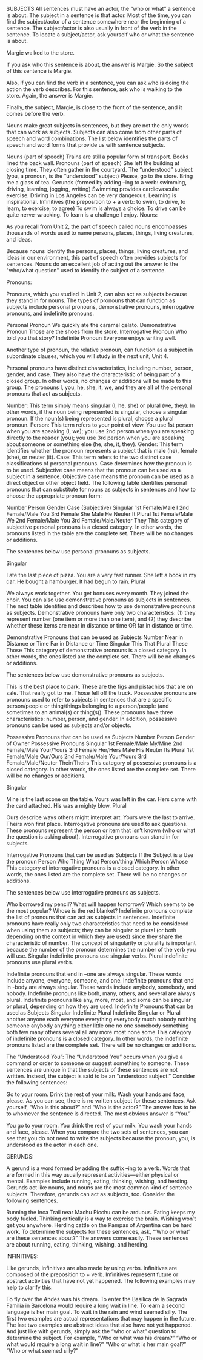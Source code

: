 SUBJECTS
All sentences must have an actor, the “who or what” a sentence is about. The subject in a sentence is that actor. Most of the time, you can find the subject/actor of a sentence somewhere near the beginning of a sentence. The subject/actor is also usually in front of the verb in the sentence. To locate a subject/actor, ask yourself who or what the sentence is about.

Margie walked to the store.

If you ask who this sentence is about, the answer is Margie. So the subject of this sentence is Margie.

Also, if you can find the verb in a sentence, you can ask who is doing the action the verb describes. For this sentence, ask who is walking to the store. Again, the answer is Margie.

Finally, the subject, Margie, is close to the front of the sentence, and it comes before the verb.

Nouns make great subjects in sentences, but they are not the only words that can work as subjects. Subjects can also come from other parts of speech and word combinations. The list below identifies the parts of speech and word forms that provide us with sentence subjects.

Nouns (part of speech)
Trains are still a popular form of transport.
Books lined the back wall.
Pronouns (part of speech)
She left the building at closing time.
They often gather in the courtyard.
The “understood” subject (you, a pronoun, is the “understood” subject)
Please, go to the store.
Bring me a glass of tea.
Gerunds (formed by adding –ing to a verb: swimming, driving, learning, jogging, writing)
Swimming provides cardiovascular exercise.
Driving in Los Angeles can be very dangerous.
Learning is inspirational.
Infinitives (the preposition to + a verb: to swim, to drive, to learn, to exercise, to agree)
To swim is always a choice.
To drive can be quite nerve-wracking.
To learn is a challenge I enjoy.
Nouns:

As you recall from Unit 2, the part of speech called nouns encompasses thousands of words used to name persons, places, things, living creatures, and ideas.

Because nouns identify the persons, places, things, living creatures, and ideas in our environment, this part of speech often provides subjects for sentences. Nouns do an excellent job of acting out the answer to the "who/what question" used to identify the subject of a sentence.

Pronouns:

Pronouns, which you studied in Unit 2, can also act as subjects because they stand in for nouns. The types of pronouns that can function as subjects include personal pronouns, demonstrative pronouns, interrogative pronouns, and indefinite pronouns.

Personal Pronoun	We quickly ate the caramel gelato.
Demonstrative Pronoun	Those are the shoes from the store.
Interrogative Pronoun	Who told you that story?
Indefinite Pronoun	Everyone enjoys writing well.

Another type of pronoun, the relative pronoun, can function as a subject in subordinate clauses, which you will study in the next unit, Unit 4.

Personal pronouns have distinct characteristics, including number, person, gender, and case. They also have the characteristic of being part of a closed group. In other words, no changes or additions will be made to this group. The pronouns I, you, he, she, it, we, and they are all of the personal pronouns that act as subjects.

Number: This term simply means singular (I, he, she) or plural (we, they). In other words, if the noun being represented is singular, choose a singular pronoun. If the noun(s) being represented is plural, choose a plural pronoun.
Person: This term refers to your point of view. You use 1st person when you are speaking (I, we); you use 2nd person when you are speaking directly to the reader (you); you use 3rd person when you are speaking about someone or something else (he, she, it, they).
Gender: This term identifies whether the pronoun represents a subject that is male (he), female (she), or neuter (it).
Case: This term refers to the two distinct case classifications of personal pronouns. Case determines how the pronoun is to be used. Subjective case means that the pronoun can be used as a subject in a sentence. Objective case means the pronoun can be used as a direct object or other object field.
The following table identifies personal pronouns that can substitute for nouns as subjects in sentences and how to choose the appropriate pronoun form:

Number	Person	Gender	Case (Subjective)
Singular	1st	Female/Male	I
2nd	Female/Male	You
3rd	Female	She
Male	He
Neuter	It
Plural	1st	Female/Male	We
2nd	Female/Male	You
3rd	Female/Male/Neuter	They
This category of subjective personal pronouns is a closed category. In other words, the pronouns listed in the table are the complete set. There will be no changes or additions.

The sentences below use personal pronouns as subjects.

Singular

I ate the last piece of pizza.
You are a very fast runner.
She left a book in my car.
He bought a hamburger.
It had begun to rain.
Plural

We always work together.
You get bonuses every month.
They joined the choir.
You can also use demonstrative pronouns as subjects in sentences. The next table identifies and describes how to use demonstrative pronouns as subjects. Demonstrative pronouns have only two characteristics: (1) they represent number (one item or more than one item), and (2) they describe whether these items are near in distance or time OR far in distance or time.

Demonstrative Pronouns that can be used as Subjects
Number	Near in Distance or Time	Far in Distance or Time
Singular	This	That
Plural	These	Those
This category of demonstrative pronouns is a closed category. In other words, the ones listed are the complete set. There will be no changes or additions.

The sentences below use demonstrative pronouns as subjects.

This is the best place to park.
These are the figs and pistachios that are on sale.
That really got to me.
Those fell off the truck.
Possessive pronouns are pronouns used to refer to subjects in sentences that are a specific person/people or thing/things belonging to a person/people (and sometimes to an animal(s) or thing(s)). These pronouns have three characteristics: number, person, and gender. In addition, possessive pronouns can be used as subjects and/or objects.

Possessive Pronouns that can be used as Subjects
Number	Person	Gender of Owner	Possessive Pronouns
Singular	1st	Female/Male	My/Mine
2nd	Female/Male	Your/Yours
3rd	Female	Her/Hers
Male	His
Neuter 	Its 
Plural	1st	Female/Male	Our/Ours
2nd	Female/Male	Your/Yours
3rd	Female/Male/Neuter	Their/Theirs
This category of possessive pronouns is a closed category. In other words, the ones listed are the complete set. There will be no changes or additions.

Singular

Mine is the last scone on the table.
Yours was left in the car.
Hers came with the card attached.
His was a mighty blow.
Plural

Ours describe ways others might interpret art.
Yours were the last to arrive.
Theirs won first place.
Interrogative pronouns are used to ask questions. These pronouns represent the person or item that isn’t known (who or what the question is asking about). Interrogative pronouns can stand in for subjects.

Interrogative Pronouns that can be used as Subjects
If the Subject is a	Use the pronoun
Person	Who
Thing	What
Person/thing	Which
Person	Whose
This category of interrogative pronouns is a closed category. In other words, the ones listed are the complete set. There will be no changes or additions.

The sentences below use interrogative pronouns as subjects.

Who borrowed my pencil?
What will happen tomorrow?
Which seems to be the most popular?
Whose is the red blanket?
Indefinite pronouns complete the list of pronouns that can act as subjects in sentences. Indefinite pronouns have really only two characteristics that need to be considered when using them as subjects; they can be singular or plural (or both depending on the context in which they are used) since they share the characteristic of number. The concept of singularity or plurality is important because the number of the pronoun determines the number of the verb you will use. Singular indefinite pronouns use singular verbs. Plural indefinite pronouns use plural verbs.

Indefinite pronouns that end in –one are always singular. These words include anyone, everyone, someone, and one.
Indefinite pronouns that end in -body are always singular. These words include anybody, somebody, and nobody.
Indefinite pronouns like both, many, others, and several are always plural.
Indefinite pronouns like any, more, most, and some can be singular or plural, depending on how they are used.
Indefinite Pronouns that can be used as Subjects
Singular Indefinite	Plural Indefinite	Singular or Plural
another 
anyone 
each 
everyone 
everything
everybody 
much 
nobody 
nothing 
someone 
anybody 
anything 
either 
little 
one
no one 
somebody 
something	both 
few 
many 
others 
several	all 
any 
more 
most 
none 
some
This category of indefinite pronouns is a closed category. In other words, the indefinite pronouns listed are the complete set. There will be no changes or additions.

The “Understood You”: The “Understood You” occurs when you give a command or order to someone or suggest something to someone. These sentences are unique in that the subjects of these sentences are not written. Instead, the subject is said to be an “understood subject.” Consider the following sentences:

Go to your room.
Drink the rest of your milk.
Wash your hands and face, please.
As you can see, there is no written subject for these sentences. Ask yourself, “Who is this about?” and “Who is the actor?” The answer has to be to whomever the sentence is directed. The most obvious answer is “You.”

You go to your room.
You drink the rest of your milk.
You wash your hands and face, please.
When you compare the two sets of sentences, you can see that you do not need to write the subjects because the pronoun, you, is understood as the actor in each one.

GERUNDS:

A gerund is a word formed by adding the suffix –ing to a verb. Words that are formed in this way usually represent activities—either physical or mental. Examples include running, eating, thinking, wishing, and herding. Gerunds act like nouns, and nouns are the most common kind of sentence subjects. Therefore, gerunds can act as subjects, too. Consider the following sentences.

Running the Inca Trail near Machu Picchu can be arduous.
Eating keeps my body fueled.
Thinking critically is a way to exercise the brain.
Wishing won’t get you anywhere.
Herding cattle on the Pampas of Argentina can be hard work.
To determine the subjects for these sentences, ask, “’Who or what’ are these sentences about?” The answers come easily. These sentences are about running, eating, thinking, wishing, and herding.

INFINITIVES:

Like gerunds, infinitives are also made by using verbs. Infinitives are composed of the preposition to + verb. Infinitives represent future or abstract activities that have not yet happened. The following examples may help to clarify this:

To fly over the Andes was his dream.
To enter the Basílica de la Sagrada Familia in Barcelona would require a long wait in line.
To learn a second language is her main goal.
To wait in the rain and wind seemed silly.
The first two examples are actual representations that may happen in the future. The last two examples are abstract ideas that also have not yet happened. And just like with gerunds, simply ask the “who or what” question to determine the subject. For example, “Who or what was his dream?” “Who or what would require a long wait in line?” "Who or what is her main goal?” “Who or what seemed silly?”

